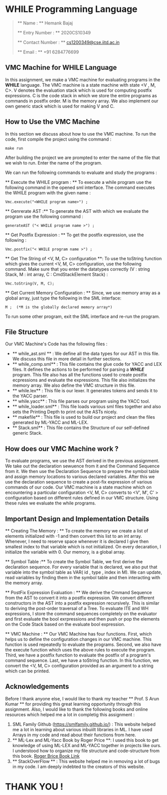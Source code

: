 # WHILE Programming Language

> ** Name : ** Hemank Bajaj
>
> ** Entry Number : ** 2020CS10349
>
> ** Contact Number : ** cs1200349@cse.iitd.ac.in
>
> ** Email : ** +91 6284776699

## VMC Machine for WHILE Language

In this assignment, we make a VMC machine for evaluating programs in the **WHILE** language. The VMC machine is a state machine with state <V , M, C>. V denotes the evaluation stack which is used for computing postfix expressions. C is the code stack in which we store the entire programs as commands in postfix order. M is the memory array.  We also implement our own generic stack which is used for making V and C. 

## How to Use the VMC Machine

In this section we discuss about how to use the VMC machine. To run the code, first compile the project using the command :

```
make run
```

After building the project we are prompted to enter the name of the file that we wish to run.  Enter the name of the program. 

We can run the following commands to evaluate and study the programs :

** Execute the WHILE program : ** To execute a while program use the following command in the opened sml interface. The command executes the WHILE program with the given name :

```
Vmc.execute("<WHILE program name>") ;
```

** Genrerate AST :** To generate the AST with which we evaluate the program use the following command : 

```
generateAST ("< WHILE program name >") ;
```

** Get Postfix Expression : ** To get the postfix expression, use the following :

```
Vmc.postfix("< WHILE program name >") ;
```

** Get The String of <V, M, C> configuration **: To use the toString function which gives the current <V, M, C> configuration, use the following command. Make sure that you enter the datatypes correctly (V : string Stack, M : int array, C : CmdStackElement Stack) : 

```
Vmc.toString(V, M, C);
```

** Get Current Memory Configuration : ** Since, we use memory array as a global array, just type  the following in the SML interface:

```
M ;  (*M is the globally declared memory array*)
```

To run some other program, exit the SML interface and re-run the program. 

## File Structure

Our VMC Machine's Code has the following files :

- ** while_ast.sml ** : We define all the data types for our AST in this file. We discuss this file in more detail in further sections. 
- ** while_comp.sml** : This file contains the glue code for YACC and LEX files. It defines the actions to be performed for parsing a ***WHILE*** program. This file also has all the functions used to create postfix ecpressions and evaluate the expressions. This file also initializes the memory array. We also define the VMC structure in this file. 
- ** while.lex** :  This file is our lexer. It generates tokens and sends it to the YACC parser.
- ** while.yacc** : This file parses our program using the YACC tool. 
- ** while_loader.sml** : This file loads various sml files together and also sets the Printing Depth to print out the ASTs  nicely. 
- ** makefile** : This file is used to build our project and clean the files generated by ML-YACC and ML-LEX. 
- ** Stack.sml** : This file contains the Structure of our self-defined generic Stack.

## How does our VMC Machine work ?

To evaluate programs, we use the AST derived in the previous assignment. We take out the declaration sewuence from it and the Command Sequence from it. We then use the Declaration Sequence to prepare the symbol table and assign memory locations to various declared variables. After this we use the declaration sequence to create a post-fix expression of various commands of our code. Our VMC machine is a state machine which on encountering a particular configuration <V, M, C> converts to <V', M', C' > configuration based on different rules defined in our VMC structure. Using these rules we evaluate the while programs. 

## Important Design and Implementation Details

** Creating The Memory : ** To create the memory we create a list of elements initialized with -1 and then convert this list to an int array. Whenever, I need to reserve space whenever it is declared I give then smallest index to that variable which is not initialized. On every decaration, I initialize the variable with 0. Our memory, is a global array. 

** Symbol Table :** To create the Symbol Table, we first derive the declaration sequence. For every variable that is declared, we also put that variable into the symbol table as VAR( id , type , index in M).  We can update, read variables by finding them in the symbol table and then interacting with the memory array. 

** PostFix Expression Evaluation : ** We derive the Cmmand Sequence from the AST to convert it into a postfix expression. We convert different constructors in the AST into a postfix expression recursively. This is similar to deriving the post-order traversal of a Tree. To evaluate ITE and WH expressions, I store the command sequences completely on the evaluator and first evaluate the bool exrpressions and then push or pop the elements on the Code Stack based on the evaluate bool expression. 

** VMC Machine : ** Our VMC Machine has four functions. First, which helps us to define the configuration changes in our VMC machine. This function is used repeatedly to evaluate the programs. Second, we also have the execute function which uses the above rules to execute the program. Third, we have a postfix function to evaluate the postfix of a program's command sequence. Last, we have a toString function. In this function, we convert the <V, M, C> configuration provided as an argument to a string which can be printed. 

## Acknowledgements

Before I thank anyone else, I would like to thank my teacher ** Prof. S Arun Kumar ** for providing this great learning opportunity through this assignment. Also, I would like to thank the following books and online resources which helped me a lot in completig this assignment :

1. SML Family Github (https://smlfamily.github.io/) : This website helped me a lot in learning about various inbuiilt libraries in ML. I have used Arrays in my code and read about their functions from here. 
2.  ** ML-Lex and ML-Yacc Book by Roger Price **: I used this book to get knowledge of using ML-LEX and ML-YACC together in projects like ours. I understood how to organize my file structure and code-structure from this book.  [Roger Brice Book Link](http://rogerprice.org/ug/ug.pdf "Roger Brice Book Link")
3. ** StackOverFlow ** : This website helped me in removing a lot of bugs in my code. I am deeply indebted to the creators of this website.



# THANK YOU !

